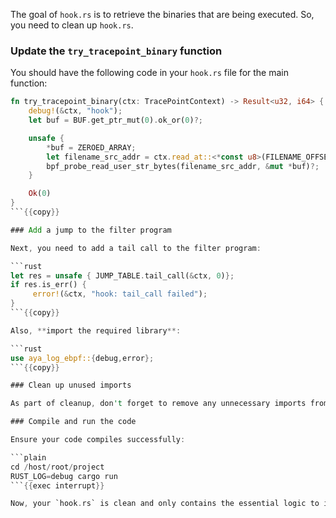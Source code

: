The goal of `hook.rs` is to retrieve the binaries that are being executed. So, you need to clean up `hook.rs`.

### Update the `try_tracepoint_binary` function

You should have the following code in your `hook.rs` file for the main function:

```rust
fn try_tracepoint_binary(ctx: TracePointContext) -> Result<u32, i64> {
    debug!(&ctx, "hook");
    let buf = BUF.get_ptr_mut(0).ok_or(0)?;

    unsafe {
        *buf = ZEROED_ARRAY;
        let filename_src_addr = ctx.read_at::<*const u8>(FILENAME_OFFSET)?;
        bpf_probe_read_user_str_bytes(filename_src_addr, &mut *buf)?;
    }

    Ok(0)
}
```{{copy}}

### Add a jump to the filter program 

Next, you need to add a tail call to the filter program:

```rust
let res = unsafe { JUMP_TABLE.tail_call(&ctx, 0)};
if res.is_err() {
     error!(&ctx, "hook: tail_call failed");
}
```{{copy}}

Also, **import the required library**:

```rust
use aya_log_ebpf::{debug,error};
```{{copy}}

### Clean up unused imports 

As part of cleanup, don't forget to remove any unnecessary imports from the top of the file.

### Compile and run the code

Ensure your code compiles successfully:

```plain
cd /host/root/project
RUST_LOG=debug cargo run
```{{exec interrupt}}

Now, your `hook.rs` is clean and only contains the essential logic to interact with the filter program.
